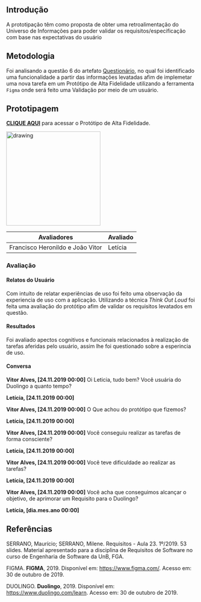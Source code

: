 ## Introdução

A prototipação têm como proposta de obter uma retroalimentação do Universo de Informações para poder validar os requisitos/especificação com base nas expectativas do usuário

## Metodologia

Foi analisando a questão 6 do artefato [Questionário](https://requisitos-de-software.github.io/2019.2-Duolingo/elicitacao/Questionario/), no qual foi identificado uma funcionalidade a partir das informações levatadas afim de implemetar uma nova tarefa em um Protótipo de Alta Fidelidade utilizando a ferramenta `Figma` onde será feito uma Validação por meio de um usuário.

## Prototipagem

[**CLIQUE AQUI**](https://www.figma.com/proto/siLlXrthLzaYn81dH7tgSr/Duolingo---Prot%C3%B3tipo-de-Conversa%C3%A7%C3%A3o?node-id=0%3A1&scaling=scale-down) para acessar o Protótipo de Alta Fidelidade.

<img src="https://imgur.com/D2KxcxV.jpg" alt="drawing" width="250"/>

| Avaliadores | Avaliado |
|-------------|----------|
|Francisco Heronildo e João Vitor| Letícia |

### Avaliação

#### Relatos do Usuário

Com intuíto de relatar experiências de uso foi feito uma observação da experiencia de uso com a aplicação. Utilizando a técnica _Think Out Loud_ foi feita uma avaliação do protótipo afim de validar os requisitos levatados em questão.

#### Resultados

Foi avaliado apectos cognitivos e funcionais relacionados à realização de tarefas aferidas pelo usuário, assim lhe foi questionado sobre a esperincia de uso.

#### Conversa

**Vitor Alves, [24.11.2019 00:00]**
Oi Leticia, tudo bem? Você usuária do Duolingo a quanto tempo?

**Letícia, [24.11.2019 00:00]**


**Vitor Alves, [24.11.2019 00:00]**
O Que achou do protótipo que fizemos?

**Letícia, [24.11.2019 00:00]**


**Vitor Alves, [24.11.2019 00:00]**
Você conseguiu realizar as tarefas de forma consciente?

**Letícia, [24.11.2019 00:00]**


**Vitor Alves, [24.11.2019 00:00]**
Você teve dificuldade ao realizar as tarefas?

**Letícia, [24.11.2019 00:00]**


**Vitor Alves, [24.11.2019 00:00]**
Você acha que conseguimos alcançar o objetivo, de aprimorar um Requisito para o Duolingo?

**Letícia, [dia.mes.ano 00:00]**




## Referências

SERRANO, Maurício; SERRANO, Milene. Requisitos - Aula 23. 1º/2019. 53 slides. Material apresentado para a disciplina de Requisitos de Software no curso de Engenharia de Software da UnB, FGA.

FIGMA. **FIGMA**, 2019. Disponível em: <https://www.figma.com/>. Acesso em: 30 de outubro de 2019.

DUOLINGO. **Duolingo**, 2019. Disponível em: <https://www.duolingo.com/learn>. Acesso em: 30 de outubro de 2019.
